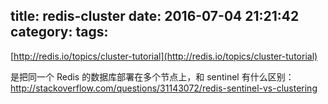 title: redis-cluster
date: 2016-07-04 21:21:42
category:
tags:
---

[http://redis.io/topics/cluster-tutorial](http://redis.io/topics/cluster-tutorial)

是把同一个 Redis 的数据库部署在多个节点上，和 sentinel 有什么区别：http://stackoverflow.com/questions/31143072/redis-sentinel-vs-clustering


